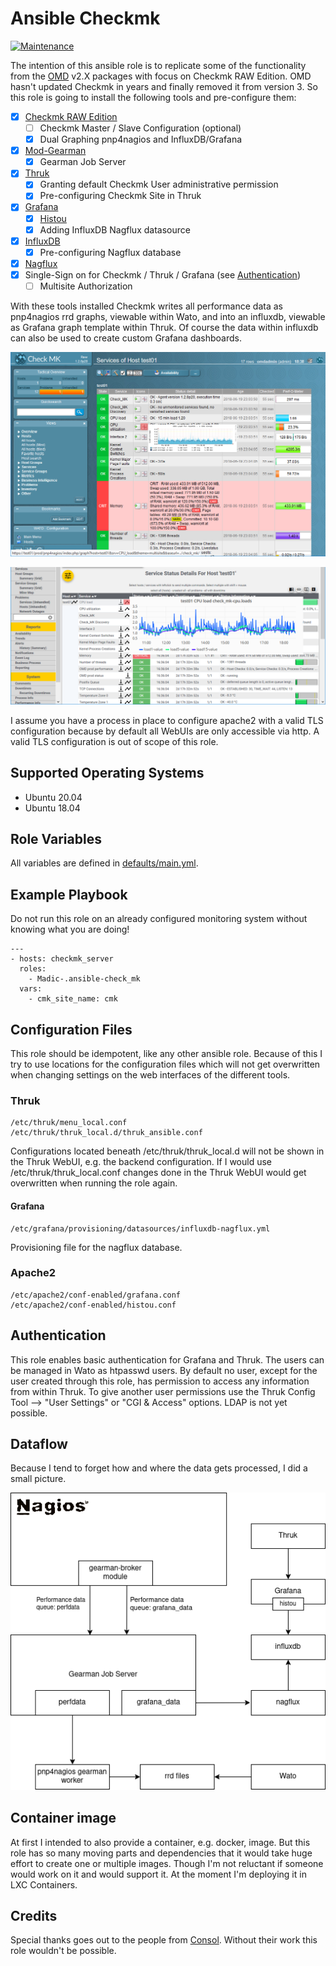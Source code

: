 # Ansible Checkmk

[![Maintenance](https://img.shields.io/maintenance/yes/2021.svg)](https://github.com/Madic-/ansible-check_mk)

The intention of this ansible role is to replicate some of the functionality from the [OMD](https://labs.consol.de/de/omd/) v2.X packages with focus on Checkmk RAW Edition. OMD hasn't updated Checkmk in years and finally removed it from version 3. So this role is going to install the following tools and pre-configure them:

* [x] [Checkmk RAW Edition](https://checkmk.com/)
  * [ ] Checkmk Master / Slave Configuration (optional)
  * [x] Dual Graphing pnp4nagios and InfluxDB/Grafana
* [x] [Mod-Gearman](https://mod-gearman.org/)
  * [x] Gearman Job Server
* [x] [Thruk](https://www.thruk.org)
  * [x] Granting default Checkmk User administrative permission
  * [x] Pre-configuring Checkmk Site in Thruk
* [x] [Grafana](https://grafana.com)
  * [x] [Histou](https://github.com/Griesbacher/histou)
  * [x] Adding InfluxDB Nagflux datasource
* [x] [InfluxDB](https://www.influxdata.com)
  * [x] Pre-configuring Nagflux database
* [x] [Nagflux](https://github.com/Griesbacher/nagflux)
* [x] Single-Sign on for Checkmk / Thruk / Grafana (see [Authentication](#authentication))
  * [ ] Multisite Authorization

With these tools installed Checkmk writes all performance data as pnp4nagios rrd graphs, viewable within Wato, and into an influxdb, viewable as Grafana graph template within Thruk. Of course the data within influxdb can also be used to create custom Grafana dashboards.

![Wato](misc/images/wato-service-overview.png)

![Thruk](misc/images/thruk-service-overview.png)

I assume you have a process in place to configure apache2 with a valid TLS configuration because by default all WebUIs are only accessible via http. A valid TLS configuration is out of scope of this role.

## Supported Operating Systems

* Ubuntu 20.04
* Ubuntu 18.04

## Role Variables

All variables are defined in [defaults/main.yml](defaults/main.yml).

## Example Playbook

Do not run this role on an already configured monitoring system without knowing what you are doing!

    ---
    - hosts: checkmk_server
      roles:
        - Madic-.ansible-check_mk
      vars:
        - cmk_site_name: cmk

## Configuration Files

This role should be idempotent, like any other ansible role. Because of this I try to use locations for the configuration files which will not get overwritten when changing settings on the web interfaces of the different tools.

### Thruk

    /etc/thruk/menu_local.conf
    /etc/thruk/thruk_local.d/thruk_ansible.conf

Configurations located beneath /etc/thruk/thruk_local.d will not be shown in the Thruk WebUI, e.g. the backend configuration. If I would use /etc/thruk/thruk_local.conf changes done in the Thruk WebUI would get overwritten when running the role again.

#### Grafana

    /etc/grafana/provisioning/datasources/influxdb-nagflux.yml

Provisioning file for the nagflux database.

### Apache2

    /etc/apache2/conf-enabled/grafana.conf
    /etc/apache2/conf-enabled/histou.conf

## Authentication

This role enables basic authentication for Grafana and Thruk. The users can be managed in Wato as htpasswd users. By default no user, except for the user created through this role, has permission to access any information from within Thruk. To give another user permissions use the Thruk Config Tool --> "User Settings" or "CGI & Access" options. LDAP is not yet possible.

## Dataflow

Because I tend to forget how and where the data gets processed, I did a small picture.

![Schema](misc/images/dataflow.png)

## Container image

At first I intended to also provide a container, e.g. docker, image. But this role has so many moving parts and dependencies that it would take huge effort to create one or multiple images. Though I'm not reluctant if someone would work on it and would support it. At the moment I'm deploying it in LXC Containers.

## Credits

Special thanks goes out to the people from [Consol](https://www.consol.de/). Without their work this role wouldn't be possible.
